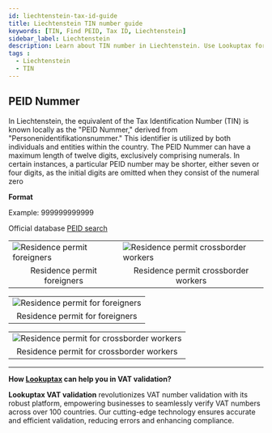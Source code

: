 ```yaml
---
id: liechtenstein-tax-id-guide
title: Liechtenstein TIN number guide
keywords: [TIN, Find PEID, Tax ID, Liechtenstein]
sidebar_label: Liechtenstein
description: Learn about TIN number in Liechtenstein. Use Lookuptax for hassle-free tax id validation in Liechtenstein and other 100+ countries
tags : 
  - Liechtenstein
  - TIN
---
```


## PEID Nummer
In Liechtenstein, the equivalent of the Tax Identification Number (TIN) is known locally as the "PEID Nummer," derived from "Personenidentifikationsnummer." This identifier is utilized by both individuals and entities within the country. The PEID Nummer can have a maximum length of twelve digits, exclusively comprising numerals. In certain instances, a particular PEID number may be shorter, either seven or four digits, as the initial digits are omitted when they consist of the numeral zero

**Format**

Example: 999999999999

Official database [PEID search](https://handelsregister.li/cr-portal/suche/suche.xhtml)

<table align="center" border="0px" border-color="#dedede"><tr><td>
  <img src="/docs/img/taxid/peid1.PNG" alt="Residence permit foreigners"/>
  </td><td>
  <img src="/docs/img/taxid/peid.PNG" alt="Residence permit crossborder workers"/>
  </td></tr>
  <tr><td align="center">Residence permit foreigners</td><td align="center">Residence permit crossborder workers</td></tr>
</table>

<table align="center" border="0px" border-color="#dedede"><tr><td>
  <img src="/docs/img/taxid/peid1.PNG" alt="Residence permit for foreigners"/>
  </td></tr>
  <tr><td align="center">Residence permit for foreigners</td></tr>
</table>

<table align="center" border="0px" border-color="#dedede"><tr><td>
  <img src="/docs/img/taxid/peid.PNG.PNG" alt="Residence permit for crossborder workers"/>
  </td></tr>
  <tr><td align="center">Residence permit for crossborder workers</td></tr>
</table>

----
**How [Lookuptax](https://lookuptax.com/) can help you in VAT validation?**

**Lookuptax VAT validation** revolutionizes VAT number validation with its robust platform, empowering businesses to seamlessly verify VAT numbers across over 100 countries. Our cutting-edge technology ensures accurate and efficient validation, reducing errors and enhancing compliance.
